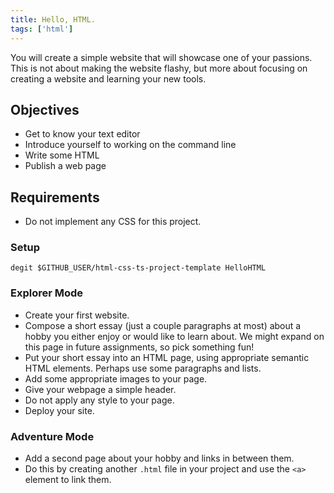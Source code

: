 ```yaml
---
title: Hello, HTML.
tags: ['html']
---
```


You will create a simple website that will showcase one of your passions. This is not about making the website flashy, but more about focusing on creating a website and learning your new tools.

## Objectives

- Get to know your text editor
- Introduce yourself to working on the command line
- Write some HTML
- Publish a web page

## Requirements

- Do not implement any CSS for this project.

### Setup

```shell
degit $GITHUB_USER/html-css-ts-project-template HelloHTML
```

### Explorer Mode

- Create your first website.
- Compose a short essay (just a couple paragraphs at most) about a hobby you either enjoy or would like to learn about. We might expand on this page in future assignments, so pick something fun!
- Put your short essay into an HTML page, using appropriate semantic HTML elements. Perhaps use some paragraphs and lists.
- Add some appropriate images to your page.
- Give your webpage a simple header.
- Do not apply any style to your page.
- Deploy your site.

### Adventure Mode

- Add a second page about your hobby and links in between them.
- Do this by creating another `.html` file in your project and use the `<a>` element to link them.
